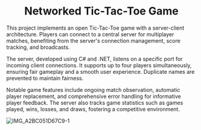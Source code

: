 <h1 align="center">Networked Tic-Tac-Toe Game</h1>

This project implements an open Tic-Tac-Toe game with a server-client architecture. Players can connect to a central server for multiplayer matches, benefiting from the server's connection management, score tracking, and broadcasts.

The server, developed using C# and .NET, listens on a specific port for incoming client connections. It supports up to four players simultaneously, ensuring fair gameplay and a smooth user experience. Duplicate names are prevented to maintain fairness.

Notable game features include ongoing match observation, automatic player replacement, and comprehensive error handling for informative player feedback. The server also tracks game statistics such as games played, wins, losses, and draws, fostering a competitive environment.

![IMG_A2BC051D67C9-1](https://github.com/zeynepturkmen/Networked-Tic-Tac-Toe-Game/assets/75041108/846e2f18-061c-44e7-a7d0-a6a8f0b1f9c9)
